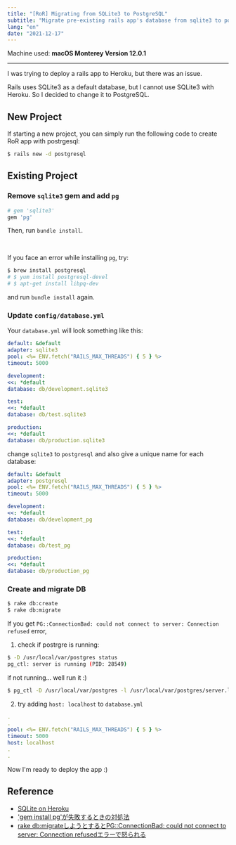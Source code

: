 ```yaml
---
title: "[RoR] Migrating from SQLite3 to PostgreSQL"
subtitle: "Migrate pre-existing rails app's database from sqlite3 to postgresql"
lang: "en"
date: "2021-12-17"
---
```


Machine used: **macOS Monterey Version 12.0.1**

---

I was trying to deploy a rails app to Heroku, but there was an issue.

Rails uses SQLite3 as a default database, but I cannot use SQLite3 with Heroku.
So I decided to change it to PostgreSQL.

## New Project
If starting a new project, you can simply run the following code to create RoR app with postrgesql:
```bash
$ rails new -d postgresql
```

## Existing Project

### Remove `sqlite3` gem and add `pg`

```rb
# gem 'sqlite3' 
gem 'pg'
```

Then, run `bundle install`.

<br>

If you face an error while installing `pg`, try:

```bash
$ brew install postgresql
# $ yum install postgresql-devel
# $ apt-get install libpq-dev
```
and run `bundle install` again. 

### Update `config/database.yml`

Your `database.yml` will look something like this:

```yml
default: &default
adapter: sqlite3
pool: <%= ENV.fetch("RAILS_MAX_THREADS") { 5 } %>
timeout: 5000

development:
<<: *default
database: db/development.sqlite3

test:
<<: *default
database: db/test.sqlite3

production:
<<: *default
database: db/production.sqlite3
```

change `sqlite3` to `postgresql` and also give a unique name for each database:

```yml
default: &default
adapter: postgresql
pool: <%= ENV.fetch("RAILS_MAX_THREADS") { 5 } %>
timeout: 5000

development:
<<: *default
database: db/development_pg

test:
<<: *default
database: db/test_pg

production:
<<: *default
database: db/production_pg
```

### Create and migrate DB

```bash
$ rake db:create
$ rake db:migrate
```

If you get `PG::ConnectionBad: could not connect to server: Connection refused` error,

1) check if postrgre is running:
```bash
$ -D /usr/local/var/postgres status
pg_ctl: server is running (PID: 28549)
```
if not running... well run it :)

```bash
$ pg_ctl -D /usr/local/var/postgres -l /usr/local/var/postgres/server.log start
```

2) try adding `host: localhost` to `database.yml`
```yml
.
.
pool: <%= ENV.fetch("RAILS_MAX_THREADS") { 5 } %>
timeout: 5000
host: localhost
.
.
```

Now I'm ready to deploy the app :)

## Reference
- [SQLite on Heroku](https://devcenter.heroku.com/articles/sqlite3)
- ['gem install pg'が失敗するときの対処法](https://qiita.com/tdrk/items/812e7ea763080e147757)
- [rake db:migrateしようとするとPG::ConnectionBad: could not connect to server: Connection refusedエラーで怒られる](https://qiita.com/weedslayer/items/46689b4f6f858f7d2c89)